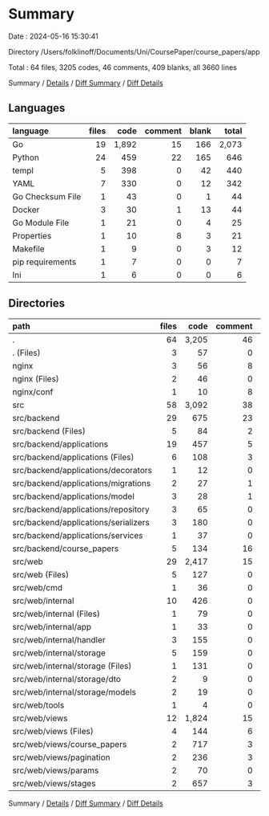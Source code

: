 # Summary

Date : 2024-05-16 15:30:41

Directory /Users/folklinoff/Documents/Uni/CoursePaper/course_papers/app

Total : 64 files,  3205 codes, 46 comments, 409 blanks, all 3660 lines

Summary / [Details](details.md) / [Diff Summary](diff.md) / [Diff Details](diff-details.md)

## Languages
| language | files | code | comment | blank | total |
| :--- | ---: | ---: | ---: | ---: | ---: |
| Go | 19 | 1,892 | 15 | 166 | 2,073 |
| Python | 24 | 459 | 22 | 165 | 646 |
| templ | 5 | 398 | 0 | 42 | 440 |
| YAML | 7 | 330 | 0 | 12 | 342 |
| Go Checksum File | 1 | 43 | 0 | 1 | 44 |
| Docker | 3 | 30 | 1 | 13 | 44 |
| Go Module File | 1 | 21 | 0 | 4 | 25 |
| Properties | 1 | 10 | 8 | 3 | 21 |
| Makefile | 1 | 9 | 0 | 3 | 12 |
| pip requirements | 1 | 7 | 0 | 0 | 7 |
| Ini | 1 | 6 | 0 | 0 | 6 |

## Directories
| path | files | code | comment | blank | total |
| :--- | ---: | ---: | ---: | ---: | ---: |
| . | 64 | 3,205 | 46 | 409 | 3,660 |
| . (Files) | 3 | 57 | 0 | 6 | 63 |
| nginx | 3 | 56 | 8 | 7 | 71 |
| nginx (Files) | 2 | 46 | 0 | 4 | 50 |
| nginx/conf | 1 | 10 | 8 | 3 | 21 |
| src | 58 | 3,092 | 38 | 396 | 3,526 |
| src/backend | 29 | 675 | 23 | 175 | 873 |
| src/backend (Files) | 5 | 84 | 2 | 12 | 98 |
| src/backend/applications | 19 | 457 | 5 | 110 | 572 |
| src/backend/applications (Files) | 6 | 108 | 3 | 23 | 134 |
| src/backend/applications/decorators | 1 | 12 | 0 | 2 | 14 |
| src/backend/applications/migrations | 2 | 27 | 1 | 8 | 36 |
| src/backend/applications/model | 3 | 28 | 1 | 8 | 37 |
| src/backend/applications/repository | 3 | 65 | 0 | 32 | 97 |
| src/backend/applications/serializers | 3 | 180 | 0 | 20 | 200 |
| src/backend/applications/services | 1 | 37 | 0 | 17 | 54 |
| src/backend/course_papers | 5 | 134 | 16 | 53 | 203 |
| src/web | 29 | 2,417 | 15 | 221 | 2,653 |
| src/web (Files) | 5 | 127 | 0 | 13 | 140 |
| src/web/cmd | 1 | 36 | 0 | 11 | 47 |
| src/web/internal | 10 | 426 | 0 | 87 | 513 |
| src/web/internal (Files) | 1 | 79 | 0 | 17 | 96 |
| src/web/internal/app | 1 | 33 | 0 | 10 | 43 |
| src/web/internal/handler | 3 | 155 | 0 | 30 | 185 |
| src/web/internal/storage | 5 | 159 | 0 | 30 | 189 |
| src/web/internal/storage (Files) | 1 | 131 | 0 | 20 | 151 |
| src/web/internal/storage/dto | 2 | 9 | 0 | 4 | 13 |
| src/web/internal/storage/models | 2 | 19 | 0 | 6 | 25 |
| src/web/tools | 1 | 4 | 0 | 2 | 6 |
| src/web/views | 12 | 1,824 | 15 | 108 | 1,947 |
| src/web/views (Files) | 4 | 144 | 6 | 16 | 166 |
| src/web/views/course_papers | 2 | 717 | 3 | 35 | 755 |
| src/web/views/pagination | 2 | 236 | 3 | 15 | 254 |
| src/web/views/params | 2 | 70 | 0 | 9 | 79 |
| src/web/views/stages | 2 | 657 | 3 | 33 | 693 |

Summary / [Details](details.md) / [Diff Summary](diff.md) / [Diff Details](diff-details.md)